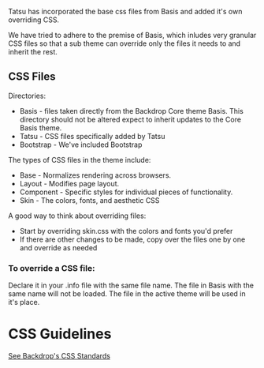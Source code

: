 Tatsu has incorporated the base css files from Basis and added it's own
overriding CSS.

We have tried to adhere to the premise of Basis, which inludes very granular 
CSS files so that a sub theme can override only the files it needs to and 
inherit the rest.

## CSS Files
Directories:
* Basis - files taken directly from the Backdrop Core theme Basis.
  This directory should not be altered expect to inherit updates
  to the Core Basis theme.
* Tatsu - CSS files specifically added by Tatsu
* Bootstrap - We've included Bootstrap 

The types of CSS files in the theme include:
* Base      - Normalizes rendering across browsers.
* Layout    - Modifies page layout.
* Component - Specific styles for individual pieces of functionality.
* Skin      - The colors, fonts, and aesthetic CSS

A good way to think about overriding files:
 * Start by overriding skin.css with the colors and fonts you'd prefer
 * If there are other changes to be made, copy over the files one by one and
   override as needed

 ### To override a CSS file:
 Declare it in your .info file with the same file name.
 The file in Basis with the same name will not be loaded. The file in the active
 theme will be used in it's place.

 # CSS Guidelines
 [See Backdrop's CSS Standards](https://api.backdropcms.org/css-standards)
